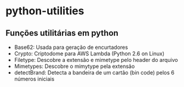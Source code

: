 # python-utilities
## Funções utilitárias em python
- Base62: Usada para geração de encurtadores
- Crypto: Criptodome para AWS Lambda (Python 2.6 on Linux)
- Filetype: Descobre a extensão e mimetype pelo header do arquivo
- Mimetypes: Descobre o mimytype pela extensão
- detectBrand: Detecta a bandeira de um cartão (bin code) pelos 6 números iniciais
